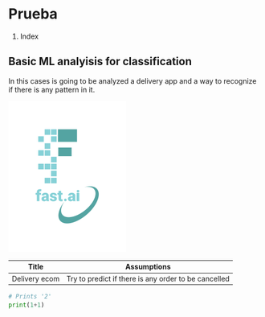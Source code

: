 # Prueba
1. Index

## Basic ML analyisis for classification

In this cases is going to be analyzed a delivery app and a way to recognize if there is any pattern in it.

![](/images/logo.png "fast.ai's logo")

| Title | Assumptions |
|-|-|
| Delivery ecom | Try to predict if there is any order to be cancelled |

```python
# Prints '2'
print(1+1)
```

[^1]: This is for academical notes.